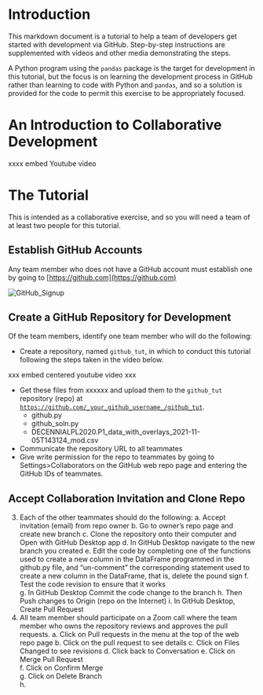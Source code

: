 # Introduction

This markdown document is a tutorial to help a team of developers get started with development via GitHub.  Step-by-step instructions are supplemented with videos and other media demonstrating the steps.

A Python program using the <code>pandas</code> package is the target for development in this tutorial, but the focus is on learning the development process in GitHub rather than learning to code with Python and <code>pandas</code>, and so a solution is provided for the code to permit this exercise to be appropriately focused.  

# An Introduction to Collaborative Development

xxxx embed Youtube video

# The Tutorial

This is intended as a collaborative exercise, and so you will need a team of at least two people for this tutorial.  

## Establish GitHub Accounts

Any team member who does not have a GitHub account must establish one by going to [https://github.com](https://github.com)

![GitHub_Signup](media/github_landing_page.jpg)

## Create a GitHub Repository for Development

Of the team members, identify one team member who will do the following:

-  Create a repository, named <code>github_tut</code>, in which to conduct this tutorial following the steps taken in the video below.

xxx embed centered youtube video xxx

- Get these files from xxxxxx and upload them to the <code>github_tut</code> repository (repo) at <code>https://github.com/_your_github_username_/github_tut</code>.
  - github.py
  - github_soln.py
  - DECENNIALPL2020.P1_data_with_overlays_2021-11-05T143124_mod.csv
-  Communicate the repository URL to all teammates
-  Give write permission for the repo to teammates by going to <code></code>Settings>Collaborators</code> on the GitHub web repo page and entering the GitHub IDs of teammates.

## Accept Collaboration Invitation and Clone Repo








3.	Each of the other teammates should do the following:
a.	Accept invitation (email) from repo owner
b.	Go to owner’s repo page and create new branch
c.	Clone the repository onto their computer and Open with GitHub Desktop app
d.	In GitHub Desktop navigate to the new branch you created
e.	Edit the code by completing one of the functions used to create a new column in the DataFrame programmed in the github.py file, and “un-comment” the corresponding statement used to create a new column in the DataFrame, that is, delete the pound sign
f.	Test the code revision to ensure that it works  
g.	In GitHub Desktop Commit the code change to the branch
h.	Then Push changes to Origin (repo on the Internet)
i.	In GitHub Desktop, Create Pull Request
4.	All team member should participate on a Zoom call where the team member who owns the repository reviews and approves the pull requests.
a.	Click on Pull requests in the menu at the top of the web repo page
b.	Click on the pull request to see details
c.	Click on Files Changed to see revisions
d.	Click back to Conversation
e.	Click on Merge Pull Request   
f.	Click on Confirm Merge   
g.	Click on Delete Branch   
h.	


